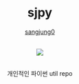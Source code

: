 <div align="center">
  <h1> sjpy </h1>

[sangjung0](https://github.com/sangjung0)

  <br>

<a href="https://github.com/sangjung0/sjpy/graphs/contributors">
  <img src="https://contrib.rocks/image?repo=sangjung0/sjpy" />
</a>

  <br>
  <br>

개인적인 파이썬 util repo

</div>
